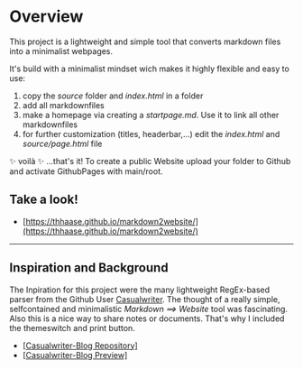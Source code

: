 # Overview
This project is a lightweight and simple tool that converts markdown files into a minimalist webpages.

It's build with a minimalist mindset wich makes it highly flexible and easy to use:

1. copy the _source_ folder and _index.html_ in a folder
2. add all markdownfiles
3. make a homepage via creating a _startpage.md_. Use it to link all other markdownfiles
4. for further customization (titles, headerbar,...) edit the _index.html_ and _source/page.html_ file 

✨ voilà ✨ ...that's it!
To create a public Website upload your folder to Github and activate GithubPages with main/root.

## Take a look!

- [https://thhaase.github.io/markdown2website/](https://thhaase.github.io/markdown2website/)
---

## Inspiration and Background
The Inpiration for this project were the many lightweight RegEx-based parser from the Github User [Casualwriter](https://github.com/casualwriter). 
The thought of a really simple, selfcontained and minimalistic *Markdown ==> Website* tool was fascinating.  
Also this is a nice way to share notes or documents. That's why I included the themeswitch and print button.

- [[Casualwriter-Blog Repository]](https://github.com/casualwriter/casual-markdown-blog)
- [[Casualwriter-Blog Preview]](https://casualwriter.github.io/blog/)
